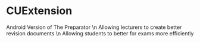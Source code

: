 # CUExtension

Android Version of The Preparator \n
Allowing lecturers to create better revision documents \n
Allowing students to better for exams more efficiently
